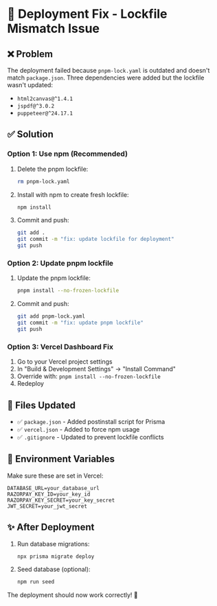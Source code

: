# 🚀 Deployment Fix - Lockfile Mismatch Issue

## ❌ Problem
The deployment failed because `pnpm-lock.yaml` is outdated and doesn't match `package.json`. Three dependencies were added but the lockfile wasn't updated:
- `html2canvas@^1.4.1`
- `jspdf@^3.0.2` 
- `puppeteer@^24.17.1`

## ✅ Solution

### Option 1: Use npm (Recommended)
1. Delete the pnpm lockfile:
   ```bash
   rm pnpm-lock.yaml
   ```

2. Install with npm to create fresh lockfile:
   ```bash
   npm install
   ```

3. Commit and push:
   ```bash
   git add .
   git commit -m "fix: update lockfile for deployment"
   git push
   ```

### Option 2: Update pnpm lockfile
1. Update the pnpm lockfile:
   ```bash
   pnpm install --no-frozen-lockfile
   ```

2. Commit and push:
   ```bash
   git add pnpm-lock.yaml
   git commit -m "fix: update pnpm lockfile"
   git push
   ```

### Option 3: Vercel Dashboard Fix
1. Go to your Vercel project settings
2. In "Build & Development Settings" → "Install Command"
3. Override with: `pnpm install --no-frozen-lockfile`
4. Redeploy

## 📝 Files Updated
- ✅ `package.json` - Added postinstall script for Prisma
- ✅ `vercel.json` - Added to force npm usage
- ✅ `.gitignore` - Updated to prevent lockfile conflicts

## 🔧 Environment Variables
Make sure these are set in Vercel:
```
DATABASE_URL=your_database_url
RAZORPAY_KEY_ID=your_key_id
RAZORPAY_KEY_SECRET=your_key_secret
JWT_SECRET=your_jwt_secret
```

## ✨ After Deployment
1. Run database migrations:
   ```bash
   npx prisma migrate deploy
   ```

2. Seed database (optional):
   ```bash
   npm run seed
   ```

The deployment should now work correctly! 🎉
